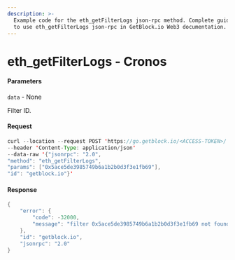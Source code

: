 ```yaml
---
description: >-
  Example code for the eth_getFilterLogs json-rpc method. Сomplete guide on how
  to use eth_getFilterLogs json-rpc in GetBlock.io Web3 documentation.
---
```


# eth\_getFilterLogs - Cronos

#### Parameters

`data` - None

Filter ID.

#### Request

```java
curl --location --request POST 'https://go.getblock.io/<ACCESS-TOKEN>/'  
--header 'Content-Type: application/json' 
--data-raw '{"jsonrpc": "2.0",
"method": "eth_getFilterLogs",
"params": ["0x5ace5de3985749b6a1b2b0d3f3e1fb69"],
"id": "getblock.io"}'
```

#### Response

```java
{
    "error": {
        "code": -32000,
        "message": "filter 0x5ace5de3985749b6a1b2b0d3f3e1fb69 not found"
    },
    "id": "getblock.io",
    "jsonrpc": "2.0"
}
```
